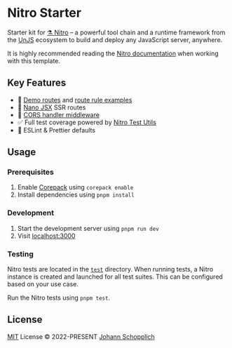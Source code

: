 # Nitro Starter

Starter kit for [⚗️ Nitro](https://nitro.unjs.io) – a powerful tool chain and a runtime framework from the [UnJS](https://github.com/unjs) ecosystem to build and deploy any JavaScript server, anywhere.

It is highly recommended reading the [Nitro documentation](https://nitro.unjs.io) when working with this template.

## Key Features

- 🎒 [Demo routes](./server/routes/api/) and [route rule examples](./server/nitro.config.ts)
- 🥖 [Nano JSX](https://nanojsx.io) SSR routes
- 🤠 [CORS handler middleware](./server/middleware/cors.ts)
- ✅ Full test coverage powered by [Nitro Test Utils](https://github.com/johannschopplich/nitro-test-utils)
- 🦺 ESLint & Prettier defaults

## Usage

### Prerequisites

1. Enable [Corepack](https://github.com/nodejs/corepack) using `corepack enable`
2. Install dependencies using `pnpm install`

### Development

1. Start the development server using `pnpm run dev`
2. Visit [localhost:3000](http://localhost:3000/)

### Testing

Nitro tests are located in the [`test`](./test) directory. When running tests, a Nitro instance is created and launched for all test suites. This can be configured based on your use case.

Run the Nitro tests using `pnpm test`.

## License

[MIT](./LICENSE) License © 2022-PRESENT [Johann Schopplich](https://github.com/johannschopplich)
